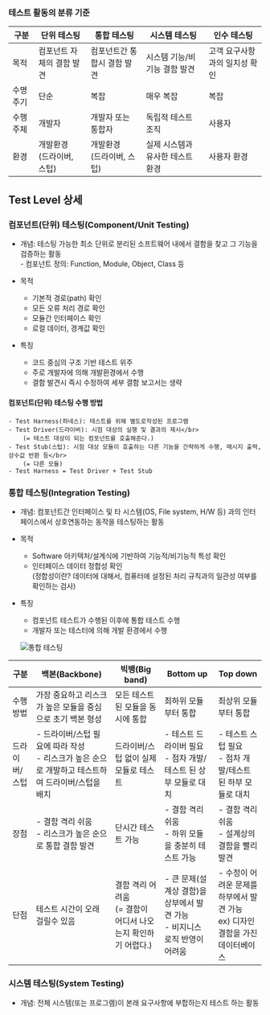 ### 테스트 활동의 분류 기준

|구분|단위 테스팅|통합 테스팅|시스템 테스팅|인수 테스팅|
|-|-|-|-|-|
|목적|컴포넌트 자체의 결함 발견|컴포넌트간 통합시 결함 발견|시스템 기능/비기능 결함 발견| 고객 요구사항과의 일치성 확인|
|수명 주기|단순|복잡|매우 복잡|복잡|
|수행 주체|개발자|개발자 또는 통합자|독립적 테스트 조직|사용자|
|환경|개발환경 </br>(드라이버, 스텁)|개발환경</br>(드라이버, 스텁)|실제 시스템과 유사한 테스트 환경|사용자 환경|

## Test Level 상세
### 컴포넌트(단위) 테스팅(Component/Unit Testing)
   - 개념: 테스팅 가능한 최소 단위로 분리된 소프트웨어 내에서 결함을 찾고 그 기능을 검증하는 활동</br>
    - 컴포넌트 정의: Function, Module, Object, Class 등 </br>

- 목적
    - 기본적 경로(path) 확인
    - 모든 오류 처리 경로 확인
    - 모듈간 인터페이스 확인
    - 로컬 데이터, 경계값 확인</br>

- 특징
    - 코드 중심의 구조 기반 테스트 위주
    - 주로 개발자에 의해 개발환경에서 수행
    - 결함 발견시 즉시 수정하여 세부 결함 보고서는 생략

#### 컴포넌트(단위) 테스팅 수행 방법
    - Test Harness(하네스): 테스트를 위해 별도로작성된 프로그램
    - Test Driver(드라이버): 시험 대상의 실행 및 결과의 제시</br>
        (= 테스트 대상이 되는 컴포넌트를 호출해준다.)
    - Test Stub(스텁): 시험 대상 모듈이 호출하는 다른 기능을 간략하게 수행, 메시지 출력, 상수값 반환 등</br>
        (= 다른 모듈)
    - Test Harness = Test Driver + Test Stub


### 통합 테스팅(Integration Testing)
- 개념: 컴포넌트간 인터페이스 및 타 시스템(OS, File system, H/W 등) 과의 인터페이스에서 상호연동하는 동작을 테스팅하는 활동
- 목적
    - Software 아키텍처/설계식에 기반하여 기능적/비기능적 특성 확인
    - 인터페이스 데이터 정합성 확인 </br>
    (정합성이란? 데이터에 대해서, 컴퓨터에 설정된 처리 규칙과의 일관성 여부를 확인하는 검사)
- 특징
    - 컴포넌트 테스트가 수행된 이후에 통합 테스트 수행
    - 개발자 또는 테스터에 의해 개발 환경에서 수행

    ![통합 테스팅](http://2.bp.blogspot.com/-jMFqY6L7MXU/VpT15o7c5DI/AAAAAAAACU4/R0wGmCatTGM/s640/Integration%2BTesting.JPG)

|구분|백본(Backbone)|빅뱅(Big band)|Bottom up|Top down|
|-|-|-|-|-|
|수행 방법|가장 중요하고 리스크가 높은 모듈을 중심으로 초기 백본 형성|모든 테스트된 모듈을 동시에 통합|최하위 모듈부터 통합|최상위 모듈부터 통합|
|드라이버/스텁|- 드라이버/스텁 필요에 따라 작성</br>- 리스크가 높은 순으로 개발하고 테스트하여 드라이버/스텁을 배치|드라이버/스텁 없이 실제 모듈로 테스트|- 테스트 드라이버 필요</br>- 점차 개발/테스트 된 상부 모듈로 대치|- 테스트 스텁 필요</br>- 점차 개발/테스트 된 하부 모듈로 대치|
|장점|- 결함 격리 쉬움</br>- 리스크가 높은 순으로 통합 결함 발견|단시간 테스트 가능|- 결함 격리 쉬움</br>- 하위 모듈을 충분히 테스트 가능|- 결함 격리 쉬움</br>- 설계상의 결함을 빨리 발견|
|단점|테스트 시간이 오래 걸릴수 있음| 결함 격리 어려움</br> (= 결함이 어디서 나오는지 확인하기 어렵다.)|- 큰 문제(설계상 결함)을 상부에서 발견 가능</br>- 비지니스 로직 반영이 어려움|- 수정이 어려운 문제를 하부에서 발견 가능</br> ex) 디자인 결함을 가진 데이터베이스

### 시스템 테스팅(System Testing)
- 개념: 전체 시스템(또는 프로그램)이 본래 요구사항에 부합하는지 테스트 하는 활동